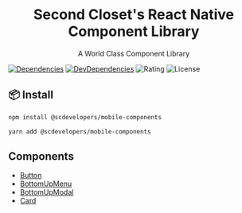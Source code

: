<h1 align=center>Second Closet's React Native Component Library</h1>
<p align=center>A World Class Component Library </p>

[![Dependencies](https://img.shields.io/david/anthony-langford/address-lookup)](https://david-dm.org/anthony-langford/address-lookup) [![DevDependencies](https://img.shields.io/david/dev/anthony-langford/address-lookup)](https://david-dm.org/anthony-langford/address-lookup?type=dev) ![Rating](https://img.shields.io/badge/rating-5%2F5-brightgreen) ![License](https://img.shields.io/badge/license-MIT-green)

## 📦 Install

```bash
npm install @scdevelopers/mobile-components
```

```bash
yarn add @scdevelopers/mobile-components
```

## Components

- [Button](https://github.com/SecondCloset/mobile-components/blob/master/docs/Button.md)
- [BottomUpMenu](https://github.com/SecondCloset/mobile-components/blob/master/docs/BottomUpMenu.md)
- [BottomUpModal](https://github.com/SecondCloset/mobile-components/blob/master/docs/BottomUpModal.md)
- [Card](https://github.com/SecondCloset/mobile-components/blob/master/docs/Card.md)
